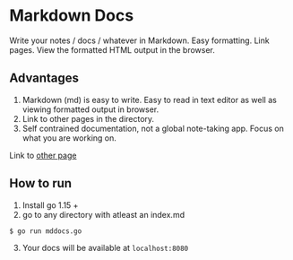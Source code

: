# Markdown Docs

Write your notes / docs / whatever in Markdown. Easy formatting. Link pages. View the formatted HTML output in the browser.

## Advantages
1. Markdown (md) is easy to write. Easy to read in text editor as well as viewing formatted output in browser.
2. Link to other pages in the directory.
3. Self contrained documentation, not a global note-taking app. Focus on what you are working on.

Link to [other page](otherPage.md)


## How to run
1. Install go 1.15 +
2. go to any directory with atleast an index.md
```
$ go run mddocs.go
```
3. Your docs will be available at `localhost:8080`
